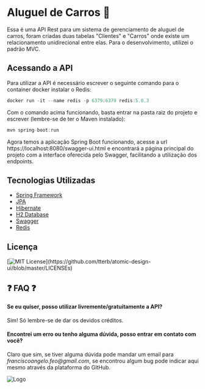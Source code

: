 
# Aluguel de Carros 🚗 

Essa é uma API Rest para um sistema de gerenciamento de aluguel de carros, foram criadas duas tabelas "Clientes" e "Carros" onde existe um relacionamento unidirecional entre elas. Para o desenvolvimento, utilizei o padrão MVC.

## Acessando a API

Para utilizar a API é necessário escrever o seguinte comando para o container docker instalar o Redis:

```java
docker run -it --name redis -p 6379:6379 redis:5.0.3
```

Com o comando acima funcionando, basta entrar na pasta raiz do projeto e escrever (lembre-se de ter o Maven instalado):

```java
mvn spring-boot:run
```

Agora temos a aplicação Spring Boot funcionando, acesse a url https://localhost:8080/swagger-ui.html e encontrará a página principal do projeto com a interface oferecida pelo Swagger, facilitando a utilização dos endpoints.


## Tecnologias Utilizadas

 - [Spring Framework](https://spring.io/)
 - [JPA](https://spring.io/projects/spring-data-jpa)
 - [Hibernate](https://hibernate.org/)
 - [H2 Database](https://www.h2database.com/html/main.html)
 - [Swagger](https://swagger.io/)
 - [Redis](https://redis.io/)

## Licença

[![MIT License](https://img.shields.io/apm/l/atomic-design-ui.svg?)](https://github.com/tterb/atomic-design-ui/blob/master/LICENSEs)


## ❓ FAQ ❓ 

#### Se eu quiser, posso utilizar livremente/gratuitamente a API?

Sim! Só lembre-se de dar os devidos créditos.

#### Encontrei um erro ou tenho alguma dúvida, posso entrar em contato com você?

Claro que sim, se tiver alguma dúvida pode mandar um email para _franciscoangelo.feo@gmail.com_, se encontrou algum bug pode indicar aqui mesmo através da plataforma do GitHub. 


![Logo](https://user-images.githubusercontent.com/64324517/134450660-c91a9d0b-8247-4d17-af24-e834a59d4226.png)

